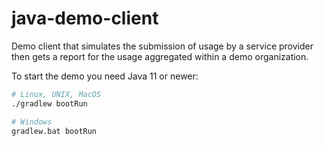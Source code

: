 java-demo-client
===

Demo client that simulates the submission of usage by a service provider then
gets a report for the usage aggregated within a demo organization.

To start the demo you need Java 11 or newer:
```sh
# Linux, UNIX, MacOS
./gradlew bootRun

# Windows
gradlew.bat bootRun
```

